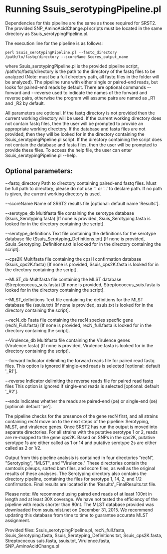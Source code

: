 # Running Ssuis_serotypingPipeline.pl

Dependencies for this pipeline are the same as those required for SRST2. The provided SNP_AminoAcidChange.pl scripts must be located in the same directory as Ssuis_serotypingPipeline.pl.

The execution line for the pipeline is as follows:
```
perl Ssuis_serotypingPipeline.pl --fastq_directory /path/to/fastq/directory --scoreName Scores_output_name
```

where Ssuis_serotypingPipeline.pl is the provided pipeline script, /path/to/fastq/directory is the path to the directory of the fastq files to be analyzed (Note: must be a full directory path, all fastq files in the folder will be analyzed). The pipeline runs with either single or paired-end reads, but looks for paired-end reads by default. There are optional commands --forward and --reverse used to indicate the names of the forward and reverse pairs, otherwise the program will assume pairs are named as _R1 and _R2 by default.

All parameters are optional.  If the fastq directory is not provided then the current working directory will be used.  If the current working directory does not contain fastq files, then the user will be prompted to provide an appropriate working directory.  If the database and fasta files are not provided, then they will be looked for in the directory containing the Ssuis_serotypingPipeline.pl script.  If the directory containing the script does not contain the database and fasta files, then the user will be prompted to provide these files.  To access the help file, the user can enter Ssuis_serotypingPipeline.pl --help.

## Optional parameters:
--fastq_directory	Path to directory containing paired-end fastq files. Must be full path to directory, please do not use '.' or '..' to declare path. If no path is given, the current working directory is used.

--scoreName		Name of SRST2 results file [optional: default name 'Results'].

--serotype_db		Multifasta file containing the serotype database (Ssuis_Serotyping.fasta) [If none is provided, Ssuis_Serotyping.fasta is looked for in the directory containing the script].

--serotype_definitions	Text file containing the definitions for the serotype database file (Ssuis_Serotyping_Definitions.txt) [If none is provided, Ssuis_Serotyping_Definitions.txt is looked for in the directory containing the script].

--cps2K			Multifasta file containing the cpsH confirmation database (Ssuis_cps2K.fasta) [If none is provided, Ssuis_cps2K.fasta is looked for in the directory containing the script].

--MLST_db		Multifasta file containing the MLST database (Streptococcus_suis.fasta) [If none is provided, Streptococcus_suis.fasta is looked for in the directory containing the script].

--MLST_definitions	Text file containing the definitions for the MLST database file (ssuis.txt) [If none is provided, ssuis.txt is looked for in the directory containing the script].

--recN_db		Fasta file containing the recN species specfic gene (recN_Full.fasta) [If none is provided, recN_full.fasta is looked for in the directory containing the script].

--Virulence_db		Multifasta file containing the Virulence genes (Virulence.fasta) [If none is provided, Virulence.fasta is looked for in the directory containing the script].

--forward		Indicator delimiting the forward reads file for paired read fastq files. This option is ignored if single-end reads is selected [optional: default '_R1'].

--reverse		Indicator delimiting the reverse reads file for paired read fastq files This option is ignored if single-end reads is selected [optional: default '_R2'].

--ends			Indicates whether the reads are paired-end (pe) or single-end (se) [optional: default 'pe'].

The pipeline checks for the presence of the gene recN first, and all strains containing recN move on to the next steps of the pipeline: Serotyping, MLST, and virulence genes. Once SRST2 has run the output is moved into separate directories.  For all strains with the putative serotype 1 or 2, reads are re-mapped to the gene cps2K.  Based on SNPs in the cps2K, putative serotype 1s are either called as 1 or 14 and putative serotype 2s are either called as 2 or 1/2. 

Output from this pipeline analysis is contained in four directories “recN”, "Serotyping", "MLST", and "Virulence." These directories contain the samtools pileups, sorted bam files, and score files, as well as the original results of these analyses.  The Serotyping directory also contains the directory pipeline, containing the files for serotype 1, 14, 2, and 1/2 confirmation.  Final results are located in the 'Results'_FinalResults.txt file.

Please note: We recommend using paired end reads of at least 100nt in length and at least 30X coverage. We have not tested the efficiency of the pipeline with reads shorter than 80nt.
The MLST database provided was downloaded from ssuis.mlst.net on December 31, 2015.  We recommend updating this database from time to time to guarantee accurate MLST assignment.

Provided files: Ssuis_serotypingPipeline.pl, recN_full.fasta, Ssuis_Serotyping.fasta, Ssuis_Serotyping_Definitions.txt, Ssuis_cps2K.fasta, Streptococcus suis.fasta, ssuis.txt, Virulence.fasta, SNP_AminoAcidChange.pl
